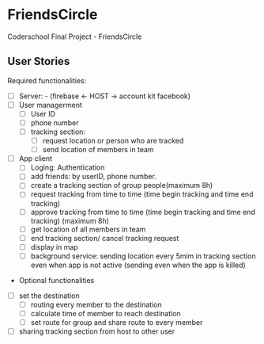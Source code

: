 # FriendsCircle
Coderschool Final Project - FriendsCircle

## User Stories

Required functionalities:  
- [ ] Server: - (firebase <- HOST -> account kit facebook)  
- [ ] User managerment  
  - [ ] User ID  
  - [ ] phone number  
  - [ ] tracking section:  
      - [ ] request location or person who are tracked  
      - [ ] send location of members in team  
- [ ] App client  
    - [ ] Loging: Authentication  
    - [ ] add friends: by userID, phone number.  
    - [ ] create a tracking section of group people(maximum 8h)  
    - [ ] request tracking from time to time (time begin tracking and time end tracking)  
    - [ ] approve tracking from time to time (time begin tracking and time end tracking) (maximum 8h)  
    - [ ] get location of all members in team  
    - [ ] end tracking section/ cancel tracking request  
    - [ ] display in map  
    - [ ] background service: sending location every 5mim in tracking section even when app is not active (sending even when the app is killed)  
      
- Optional functionalities  
- [ ] set the destination   
    - [ ] routing every member to the destination  
    - [ ] calculate time of member to reach destination  
    - [ ] set route for group and share route to every member  
- [ ] sharing tracking section from host to other user  
